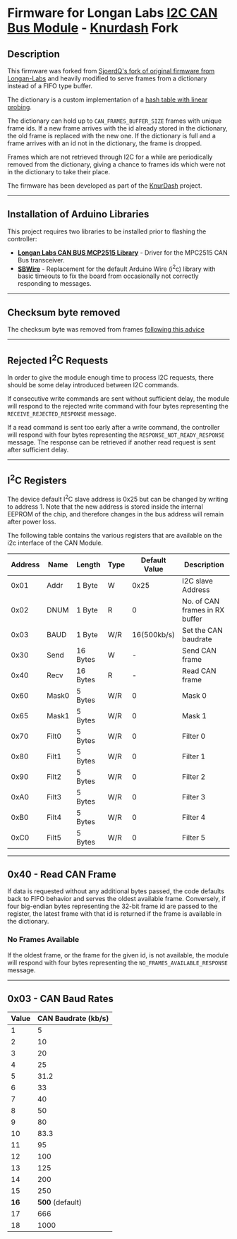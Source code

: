 # Firmware for Longan Labs [I2C CAN Bus Module](https://www.longan-labs.cc/1030017.html) - [Knurdash](https://github.com/chrumck/KnurDash) Fork

## Description

This firmware was forked from [SjoerdQ's fork of original firmware from Longan-Labs](https://github.com/SjoerdQ/I2C_CAN_Firmware) and heavily modified to serve frames from a dictionary instead of a FIFO type buffer.

The dictionary is a custom implementation of a [hash table with linear probing](https://en.wikipedia.org/wiki/Linear_probing).

The dictionary can hold up to `CAN_FRAMES_BUFFER_SIZE` frames with unique frame ids. If a new frame arrives with the id already stored in the dictionary, the old frame is replaced with the new one. If the dictionary is full and a frame arrives with an id not in the dictionary, the frame is dropped.

Frames which are not retrieved through I2C for a while are periodically removed from the dictionary, giving a chance to frames ids which were not in the dictionary to take their place.

The firmware has been developed as part of the [KnurDash](https://github.com/chrumck/KnurDash) project.

---

## Installation of Arduino Libraries

This project requires two libraries to be installed prior to flashing the controller:

- **[Longan Labs CAN BUS MCP2515 Library](https://github.com/Longan-Labs/Aruino_CAN_BUS_MCP2515)** - Driver for the MPC2515 CAN Bus transceiver.
- **[SBWire](https://github.com/freespace/SBWire)** - Replacement for the default Arduino Wire (i<sup>2</sup>c) library with basic timeouts to fix the board from occasionally not correctly responding to messages.

---

## Checksum byte removed

The checksum byte was removed from frames [following this advice](<https://github.com/Koepel/How-to-use-the-Arduino-Wire-library/wiki/Adding-a-checksum-(is-almost-useless)>)

---

## Rejected I<sup>2</sup>C Requests

In order to give the module enough time to process I2C requests, there should be some delay introduced between I2C commands.

If consecutive write commands are sent without sufficient delay, the module will respond to the rejected write command with four bytes representing the `RECEIVE_REJECTED_RESPONSE` message.

If a read command is sent too early after a write command, the controller will respond with four bytes representing the `RESPONSE_NOT_READY_RESPONSE` message. The response can be retrieved if another read request is sent after sufficient delay.

---

## I<sup>2</sup>C Registers

The device default I<sup>2</sup>C slave address is 0x25 but can be changed by writing to address 1. Note that the new address is stored inside the internal EEPROM of the chip, and therefore changes in the bus address will remain after power loss.

The following table contains the various registers that are available on the i2c interface of the CAN Module.

| Address | Name  | Length   | Type | Default Value | Description                    |
| ------- | ----- | -------- | ---- | ------------- | ------------------------------ |
| 0x01    | Addr  | 1 Byte   | W    | 0x25          | I2C slave Address              |
| 0x02    | DNUM  | 1 Byte   | R    | 0             | No. of CAN frames in RX buffer |
| 0x03    | BAUD  | 1 Byte   | W/R  | 16(500kb/s)   | Set the CAN baudrate           |
| 0x30    | Send  | 16 Bytes | W    | -             | Send CAN frame                 |
| 0x40    | Recv  | 16 Bytes | R    | -             | Read CAN frame                 |
| 0x60    | Mask0 | 5 Bytes  | W/R  | 0             | Mask 0                         |
| 0x65    | Mask1 | 5 Bytes  | W/R  | 0             | Mask 1                         |
| 0x70    | Filt0 | 5 Bytes  | W/R  | 0             | Filter 0                       |
| 0x80    | Filt1 | 5 Bytes  | W/R  | 0             | Filter 1                       |
| 0x90    | Filt2 | 5 Bytes  | W/R  | 0             | Filter 2                       |
| 0xA0    | Filt3 | 5 Bytes  | W/R  | 0             | Filter 3                       |
| 0xB0    | Filt4 | 5 Bytes  | W/R  | 0             | Filter 4                       |
| 0xC0    | Filt5 | 5 Bytes  | W/R  | 0             | Filter 5                       |

---

## 0x40 - Read CAN Frame

If data is requested without any additional bytes passed, the code defaults back to FIFO behavior and serves the oldest available frame. Conversely, if four big-endian bytes representing the 32-bit frame id are passed to the register, the latest frame with that id is returned if the frame is available in the dictionary.

### No Frames Available

If the oldest frame, or the frame for the given id, is not available, the module will respond with four bytes representing the `NO_FRAMES_AVAILABLE_RESPONSE` message.

---

## 0x03 - CAN Baud Rates

| Value  | CAN Baudrate (kb/s) |
| ------ | ------------------- |
| 1      | 5                   |
| 2      | 10                  |
| 3      | 20                  |
| 4      | 25                  |
| 5      | 31.2                |
| 6      | 33                  |
| 7      | 40                  |
| 8      | 50                  |
| 9      | 80                  |
| 10     | 83.3                |
| 11     | 95                  |
| 12     | 100                 |
| 13     | 125                 |
| 14     | 200                 |
| 15     | 250                 |
| **16** | **500** (default)   |
| 17     | 666                 |
| 18     | 1000                |
